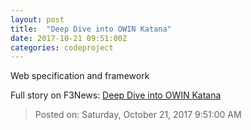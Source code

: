 ```yaml
---
layout: post
title:  "Deep Dive into OWIN Katana"
date: 2017-10-21 09:51:00Z
categories: codeproject
---
```


Web specification and framework


Full story on F3News: [Deep Dive into OWIN Katana](http://www.f3nws.com/n/CUED4F)

> Posted on: Saturday, October 21, 2017 9:51:00 AM
